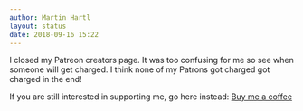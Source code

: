 ```yaml
---
author: Martin Hartl
layout: status
date: 2018-09-16 15:22
---
```

I closed my Patreon creators page. It was too confusing for me so see when someone will get charged.
I think none of my Patrons got charged got charged in the end!

If you are still interested in supporting me, go here instead:
[Buy me a coffee](buymeacoff.ee/K8rIJMa5S)